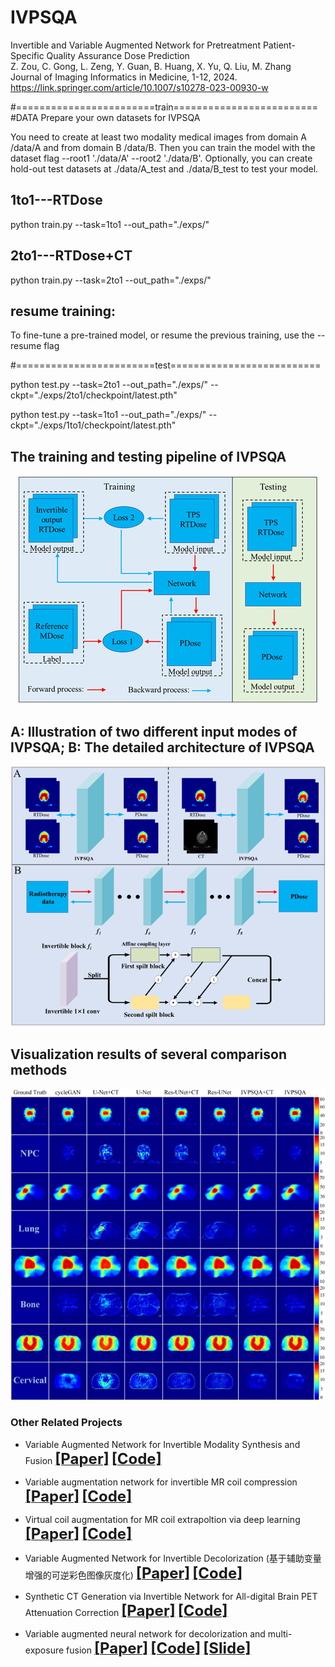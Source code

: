 # IVPSQA    
Invertible and Variable Augmented Network for Pretreatment Patient-Specific Quality Assurance Dose Prediction      
Z. Zou, C. Gong, L. Zeng, Y. Guan, B. Huang, X. Yu, Q. Liu, M. Zhang     
Journal of Imaging Informatics in Medicine, 1-12, 2024.    
https://link.springer.com/article/10.1007/s10278-023-00930-w     


#========================train=========================
#DATA
Prepare your own datasets for IVPSQA

You need to create at least two modality medical images from domain A /data/A and from domain B /data/B. Then you can train the model with the dataset flag --root1 './data/A' --root2 './data/B'. Optionally, you can create hold-out test datasets at ./data/A_test and ./data/B_test to test your model.

##  1to1---RTDose

python train.py --task=1to1 --out_path="./exps/"

##  2to1---RTDose+CT

python train.py --task=2to1 --out_path="./exps/"

##  resume training:

To fine-tune a pre-trained model, or resume the previous training, use the --resume flag


#========================test==========================

python test.py --task=2to1 --out_path="./exps/" --ckpt="./exps/2to1/checkpoint/latest.pth"

python test.py --task=1to1 --out_path="./exps/" --ckpt="./exps/1to1/checkpoint/latest.pth"


## The training and testing pipeline of IVPSQA
<div align="center"><img src="https://github.com/yqx7150/IVPSQA/blob/main/fig2.png"> </div>
    
## A: Illustration of two different input modes of IVPSQA; B: The detailed architecture of IVPSQA
<div align="center"><img src="https://github.com/yqx7150/IVPSQA/blob/main/fig3.png"> </div>

## Visualization results of several comparison methods
<div align="center"><img src="https://github.com/yqx7150/IVPSQA/blob/main/fig4.png"> </div>

### Other Related Projects

  * Variable Augmented Network for Invertible Modality Synthesis and Fusion  [<font size=5>**[Paper]**</font>](https://ieeexplore.ieee.org/abstract/document/10070774)   [<font size=5>**[Code]**</font>](https://github.com/yqx7150/iVAN)    
  
 * Variable augmentation network for invertible MR coil compression  [<font size=5>**[Paper]**</font>](https://www.sciencedirect.com/science/article/abs/pii/S0730725X24000225)   [<font size=5>**[Code]**</font>](https://github.com/yqx7150/VAN-ICC)         

 * Virtual coil augmentation for MR coil extrapoltion via deep learning  [<font size=5>**[Paper]**</font>](https://www.sciencedirect.com/science/article/abs/pii/S0730725X22001722)   [<font size=5>**[Code]**</font>](https://github.com/yqx7150/VCA)    

  * Variable Augmented Network for Invertible Decolorization (基于辅助变量增强的可逆彩色图像灰度化)  [<font size=5>**[Paper]**</font>](https://jeit.ac.cn/cn/article/doi/10.11999/JEIT221205?viewType=HTML)   [<font size=5>**[Code]**</font>](https://github.com/yqx7150/VA-IDN)        

  * Synthetic CT Generation via Invertible Network for All-digital Brain PET Attenuation Correction  [<font size=5>**[Paper]**</font>](https://arxiv.org/abs/2310.01885)   [<font size=5>**[Code]**</font>](https://github.com/yqx7150/PET_AC_sCT)        
    
  * Variable augmented neural network for decolorization and multi-exposure fusion [<font size=5>**[Paper]**</font>](https://www.sciencedirect.com/science/article/abs/pii/S1566253517305298)   [<font size=5>**[Code]**</font>](https://github.com/yqx7150/DecolorNet_FusionNet_code)   [<font size=5>**[Slide]**</font>](https://github.com/yqx7150/EDAEPRec/tree/master/Slide)   
   








